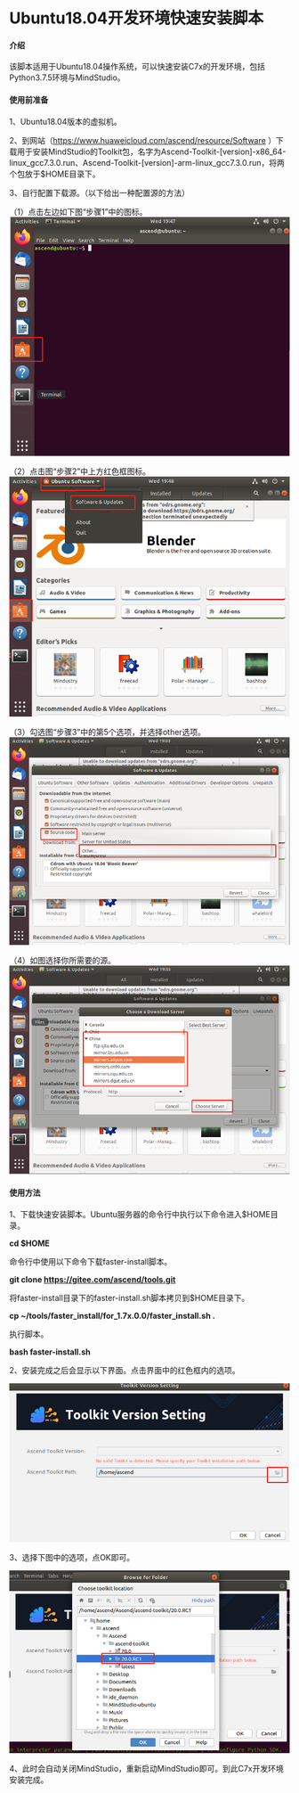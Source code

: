 # Ubuntu18.04开发环境快速安装脚本

#### 介绍
该脚本适用于Ubuntu18.04操作系统，可以快速安装C7x的开发环境，包括Python3.7.5环境与MindStudio。
#### 使用前准备
1、Ubuntu18.04版本的虚拟机。

2、到网站（https://www.huaweicloud.com/ascend/resource/Software ）下载用于安装MindStudio的Toolkit包，名字为Ascend-Toolkit-[version]-x86_64-linux_gcc7.3.0.run、Ascend-Toolkit-[version]-arm-linux_gcc7.3.0.run，将两个包放于$HOME目录下。

3、自行配置下载源。（以下给出一种配置源的方法）

（1）点击左边如下图“步骤1”中的图标。
![](img/pic1.png "步骤1")

（2）点击图“步骤2”中上方红色框图标。
![](img/pic2.png "步骤1")

（3）勾选图“步骤3”中的第5个选项，并选择other选项。
![](img/pic3.png "步骤1")

（4）如图选择你所需要的源。
![](img/pic4.png "步骤1")

#### 使用方法
1、下载快速安装脚本。Ubuntu服务器的命令行中执行以下命令进入$HOME目录。

 **cd $HOME** 

命令行中使用以下命令下载faster-install脚本。

 **git clone https://gitee.com/ascend/tools.git**  

将faster-install目录下的faster-install.sh脚本拷贝到$HOME目录下。

 **cp ~/tools/faster_install/for_1.7x.0.0/faster_install.sh  .** 

执行脚本。

 **bash faster-install.sh** 

2、安装完成之后会显示以下界面。点击界面中的红色框内的选项。

![](img/pic5.png "界面1")

3、选择下图中的选项，点OK即可。

![](img/pic6.png "界面2")

4、此时会自动关闭MindStudio，重新启动MindStudio即可。到此C7x开发环境安装完成。

